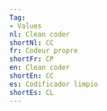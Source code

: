 ```yaml
---
Tag: 
- Values
nl: Clean coder
shortNl: CC
fr: Codeur propre
shortFr: CP
en: Clean coder
shortEn: CC
es: Codificador limpio
shortEs: CL
---
```


